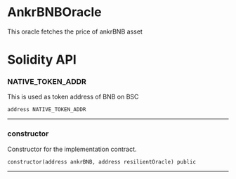 # AnkrBNBOracle
This oracle fetches the price of ankrBNB asset

# Solidity API

### NATIVE_TOKEN_ADDR

This is used as token address of BNB on BSC

```solidity
address NATIVE_TOKEN_ADDR
```

- - -

### constructor

Constructor for the implementation contract.

```solidity
constructor(address ankrBNB, address resilientOracle) public
```

- - -

